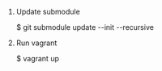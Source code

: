 1) Update submodule

   $ git submodule update --init --recursive

2) Run vagrant
  
   $ vagrant up



